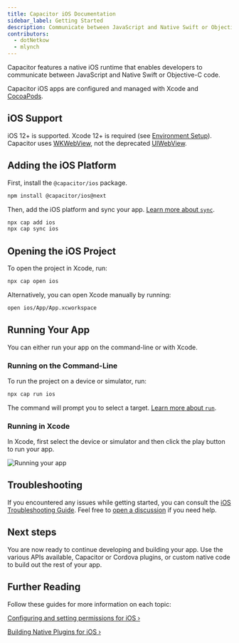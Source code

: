 ```yaml
---
title: Capacitor iOS Documentation
sidebar_label: Getting Started
description: Communicate between JavaScript and Native Swift or Objective-C code
contributors:
  - dotNetkow
  - mlynch
---
```


Capacitor features a native iOS runtime that enables developers to communicate between JavaScript and Native Swift or Objective-C code.

Capacitor iOS apps are configured and managed with Xcode and [CocoaPods](https://cocoapods.org/).

## iOS Support

iOS 12+ is supported. Xcode 12+ is required (see [Environment Setup](getting-started/environment-setup.md#ios-development)). Capacitor uses [WKWebView](https://developer.apple.com/documentation/webkit/wkwebview), not the deprecated [UIWebView](https://developer.apple.com/documentation/uikit/uiwebview).

## Adding the iOS Platform

First, install the `@capacitor/ios` package.

```bash
npm install @capacitor/ios@next
```

Then, add the iOS platform and sync your app. [Learn more about `sync`](cli/sync.md).

```bash
npx cap add ios
npx cap sync ios
```

## Opening the iOS Project

To open the project in Xcode, run:

```bash
npx cap open ios
```

Alternatively, you can open Xcode manually by running:

```bash
open ios/App/App.xcworkspace
```

## Running Your App

You can either run your app on the command-line or with Xcode.

### Running on the Command-Line

To run the project on a device or simulator, run:

```bash
npx cap run ios
```

The command will prompt you to select a target. [Learn more about `run`](cli/run.md).

### Running in Xcode

In Xcode, first select the device or simulator and then click the play button to run your app.

![Running your app](/img/docs/ios/running.png)

## Troubleshooting

If you encountered any issues while getting started, you can consult the [iOS Troubleshooting Guide](ios/troubleshooting.md). Feel free to [open a discussion](https://github.com/ionic-team/capacitor/discussions/) if you need help.

## Next steps

You are now ready to continue developing and building your app. Use the various APIs available, Capacitor or Cordova plugins, or custom native code to build out the rest of your app.

## Further Reading

Follow these guides for more information on each topic:

[Configuring and setting permissions for iOS &#8250;](ios/configuration.md)

[Building Native Plugins for iOS &#8250;](plugins.md)
